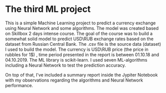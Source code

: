 # The third ML project
This is a simple Machine Learning project to predict a currency exchange using Neural Network and some algorithms.
The model was created based on Skillbox 2 days intense course. The goal of the course was to build a somewhat solid model to predict USD\RUB exchange rates based on the dataset from Russian Central Bank. 
The .csv file is the source data (dataset) I used to build the model. The currency is USD\RUB price (the price in rubbles for 1$) , time period presented in the report is between 01.10.18 and 04.10.2019. The ML library is scikit-learn. I used seven ML-algorithms including a Neural Network to test the prediction accuracy.

On top of that, I've included a summary report inside the Jypiter Notebook with my observations regarding the algorithms and Neural Network performance.

